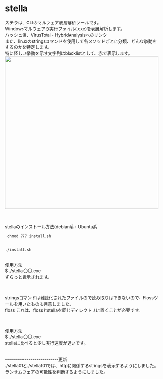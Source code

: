  
# stella
 
ステラは、CLIのマルウェア表層解析ツールです。<br>
Windowsマルウェアの実行ファイル(.exe)を表層解析します。<br>
ハッシュ値、VirusTotal・HybridAnalysisへのリンク<br>
また、linuxのstringsコマンドを使用して各メソッドごとに分類、どんな挙動をするのかを特定します。<br>
特に怪しい挙動を示す文字列はblacklistとして、赤で表示します。<br>
<img src="https://user-images.githubusercontent.com/72499679/130217115-7c5a4e03-a8c5-48e4-a184-a8ad12d35682.png" width=500>
 
 <br>
 <br>
stellaのインストール方法(debian系・Ubuntu系
<br>
<code>
 chmod 777 install.sh
</code>
 <br>
<code>
./install.sh
</code>
<br>

使用方法<br>
$ ./stella 〇〇.exe<br>
ずらっと表示されます。<br>
<br>
<br>

 
stringsコマンドは難読化されたファイルので読み取りはできないので、Flossツールを用いたものも用意しました。<br>
<a href="https://github.com/fireeye/flare-floss">floss</a>
これは、flossとstellaを同じディレクトリに置くことが必要です。
<br>

<br>
<br>
使用方法<br>
$ ./stella 〇〇.exe<br>
stellaに比べると少し実行速度が遅いです。<br>
<br><br>
---------------------------更新<br>
./stella01と./stellaf01では、httpに関係するstringsを表示するようにしました。<br>
ランサムウェアの可能性を判断するようにしました。<br>

